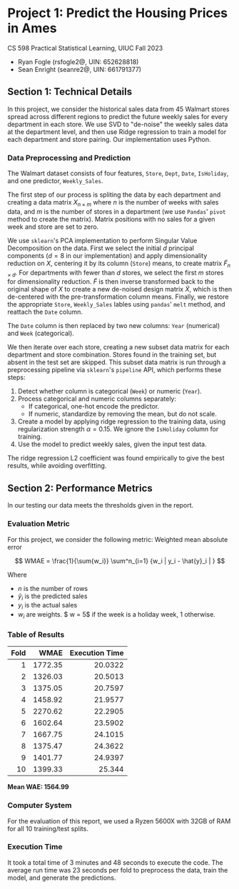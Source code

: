 # Project 1: Predict the Housing Prices in Ames

CS 598 Practical Statistical Learning, UIUC Fall 2023

* Ryan Fogle (rsfogle2@, UIN: 652628818)
* Sean Enright (seanre2@, UIN: 661791377)

## Section 1: Technical Details

In this project, we consider the historical sales data from 45 Walmart stores spread across different regions to predict the future weekly sales for every department in each store. We use SVD to "de-noise" the weekly sales data at the department level, and then use Ridge regression to train a model for each department and store pairing. Our implementation uses Python.

### Data Preprocessing and Prediction

The Walmart dataset consists of four features, `Store`, `Dept`, `Date`, `IsHoliday`, and one predictor, `Weekly_Sales`.

The first step of our process is spliting the data by each department and creating a data matrix $X_{n \times m}$ where $n$ is the number of weeks with sales data, and $m$ is the number of stores in a department (we use `Pandas`' `pivot` method to create the matrix). Matrix positions with no sales for a given week and store are set to zero.

We use `sklearn`'s PCA implementation to perform Singular Value Decomposition on the data. First we select the initial $d$ principal components ($d=8$ in our implementation) and apply dimensionality reduction on $X$, centering it by its column (`Store`) means, to create matrix $\widetilde{F}_{n \times d}$. For departments with fewer than $d$ stores, we select the first $m$ stores for dimensionality reduction. $\widetilde{F}$ is then inverse transformed back to the original shape of $X$ to create a new de-noised design matrix $\widetilde{X}$, which is then de-centered with the pre-transformation column means. Finally, we restore the appropriate `Store`, `Weekly_Sales` lables using `pandas`' `melt` method, and reattach the `Date` column.

The `Date` column is then replaced by two new columns: `Year` (numerical) and `Week` (categorical).

We then iterate over each store, creating a new subset data matrix for each department and store combination. Stores found in the training set, but absent in the test set are skipped. This subset data matrix is run through a preprocessing pipeline via `sklearn`'s `pipeline` API, which performs these steps:

1) Detect whether column is categorical (`Week`) or numeric (`Year`).
2) Process categorical and numeric columns separately:
    * If categorical, one-hot encode the predictor.
    * If numeric, standardize by removing the mean, but do not scale.
3) Create a model by applying ridge regression to the training data, using regularization strength $\alpha=0.15$. We ignore the `IsHoliday` column for training. 
4) Use the model to predict weekly sales, given the input test data. 

The ridge regression L2 coefficient was found empirically to give the best results, while avoiding overfitting.

## Section 2: Performance Metrics

In our testing our data meets the thresholds given in the report.

### Evaluation Metric

For this project, we consider the following metric: Weighted mean absolute error

$$
WMAE = \frac{1}{\sum{w_i}} \sum^n_{i=1} {w_i | y_i - \hat{y}_i | }
$$

Where 
- $n$ is the number of rows
- $\hat{y}_i$ is the predicted sales
- $y_i$ is the actual sales
- $w_i$ are weights. $ w = 5$ if the week is a holiday week, $1$ otherwise. 

### Table of Results

| Fold |    WMAE | Execution Time |
| ---: | ------: | -------------: |
|    1 | 1772.35 |        20.0322 |
|    2 | 1326.03 |        20.5013 |
|    3 | 1375.05 |        20.7597 |
|    4 | 1458.92 |        21.9577 |
|    5 | 2270.62 |        22.2905 |
|    6 | 1602.64 |        23.5902 |
|    7 | 1667.75 |        24.1015 |
|    8 | 1375.47 |        24.3622 |
|    9 | 1401.77 |        24.9397 |
|   10 | 1399.33 |         25.344 |

**Mean WAE: 1564.99**

### Computer System

For the evaluation of this report, we used a Ryzen 5600X with 32GB of RAM for all 10 training/test splits.

### Execution Time

It took a total time of 3 minutes and 48 seconds to execute the code. The average run time was 23 seconds per fold to preprocess the data, train the model, and generate the predictions.

<!-- Report the accuracy of your models on the test data (refer to the provided evaluation metric below), the execution time of your code, and details of the computer system you used (e.g., Macbook Pro, 2.53 GHz, 4GB memory or AWS t2.large) for all 10 training/test splits. -->
